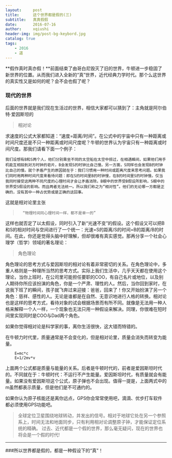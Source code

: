 ```yaml
---
layout:     post
title:      这个世界都是假的(三)
subtitle:   真真假假
date:       2016-07-16
author:     xqiushi
header-img: img/post-bg-keybord.jpg
catalog: true
tags:
    - 2016
    - 道
---
```




**假作真时真亦假！**前面结束了由哥白尼毁灭了旧的世界，牛顿进一步稳固了新世界的位置。从而我们进入全新的“真”世界，近代经典力学时代。那个么这世界的真实性又是如何的呢？会不会也假了呢？
### 现代的世界
后面的世界就是我们现在生活过的世界，相信大家都可以猜到了：主角就是阿尔伯特·爱因斯坦的
> 相对论

求速度的公式大家都知道：“速度=距离/时间”。在公式中的宇宙中只有一种距离或时间尺度还是不只一种距离或时间尺度呢？牛顿的世界认为宇宙只有一种距离或时间尺度。那我们请看下面一个例子：


	我们设想有B和S两个人，他们分别乘坐不同的太空船在太空中掠过，在相遇瞬间，如果他们用手机能互相拍到对方时钟的皂片，B会发现S的时钟比自己慢。另一方面，S同样也会发现B的时钟比自己的慢。就个矛盾产生的原因就在于：我们习惯用一种时间或距离尺度来思考问题。如果我们同时用两种时间尺度来看待问题：即在S的时间里B的时钟慢，在B的时间里S的时钟慢。仅当我同时接受这两种不同尺度的心理时间才会让矛盾消除。B眼中的世界受B假设所影响，S眼中的世界受S假设的影响。而且两者无法统一。所以我们称之为“相对性”。他们的无论哪一方都是正确的，没有其中一种占优势或是正确的这回事。
这就是相对论里主张
> 
> 		“物理时间同心理时间一样，都不是单一的”

这样也就否定了以太假设，同时引入了新“光速不变”的假设。这个假设又可以把B和S的相对时间与空间进行了一个统一：光速=S的距离/S的时间=B的距离/B的时间。在此，你还是觉得头脑中好理解，但却很难有真实感觉。那再分享一个社会心理学（哲学）领域的著名理论：
> 角色理论

角色理论的思考方式与爱因斯坦的相对论有着非常密切的关系。在角色理论中，多重人格则是一种理所当然的思考方式。实际上我们生活中，几乎天天都在使用这个理论，当你上班时，在公司里可能担任要职的COO，有自己名片或地位，以及别人期待你所应该扮演的角色，你是一个严肃、理性的人。然后，当你回到家时，在说我下班了的瞬间，孩子就飞奔过来迎接：爸爸，回来了！你又开始扮演了另一个角色：慈祥、感性的人。无论是谁都是在自然、无意识地进行人格的转换。相对论也是这样的思考方式，看待对象的试会根据场景而有所不同。就像是无法用一种人格来解释一个人一样，一个现象也无法只用一种假设来解决。同理，你很难在短时间里实现同时是COO与Dad两个角色。

如果你觉得相对论是科学家的事，离你生活很快，这大错而特错的。

在牛顿力时代里，质量通常是不会变化的，但是相对论里，质量会消失而转变为能量。

		E=mc*c
		E=1/2mv*v

上面两个公式都是质量与能量的关系。后者是牛顿时代的，前者是爱因斯坦时代的。不同就在于：牛顿时代：不运行不产生能量。爱因斯坦时代，有质量就会有能量。如果没有爱因斯坦这个公式，原子弹也不会出现。值得一提是，上面两式中的m虽然都表示质量，但是他们是不可通约的。

如果你认为原子核能还是离你远点，GPS你会常常使用吧，滴滴、优步打车软件都必须使用GPS功能吧。
>全球定位卫星围绕地球转动，并发出的信号。相对于地球它处在另一个参照系上，时间无法和地面同步，只有利用相对论调整原子钟，才能保证定位系统的精确。
过去、近代都是一个假的世界，那么毫无疑问，现在的世界也将会是一个假的时代!

***

###所以世界都是假的，都是一种假设下的“真”！